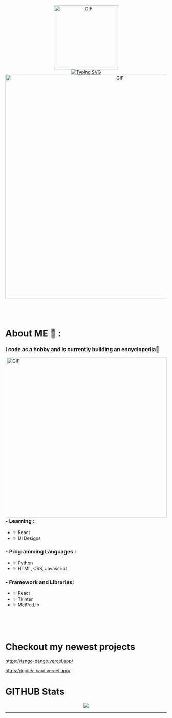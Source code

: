 

<!--
**Jayzll/Jayzll** is a ✨ _special_ ✨ repository because its `README.md` (this file) appears on your GitHub profile.

Here are some ideas to get you started:

- 🔭 I’m currently working on ...
- 🌱 I’m currently learning ...
- 👯 I’m looking to collaborate on ...
- 🤔 I’m looking for help with ...
- 💬 Ask me about ...
- 📫 How to reach me: ...
- 😄 Pronouns: ...
- ⚡ Fun fact: ...
-->



<div align="center">
<img width="200" alt="GIF" align="center" src="https://media2.giphy.com/media/v1.Y2lkPTc5MGI3NjExMHJ1ZHFxNG5rMHloNnlydml3ZTVhMG5qcjBnc2N1cWIyOGZ3aTFvdSZlcD12MV9pbnRlcm5hbF9naWZfYnlfaWQmY3Q9Zw/xTiIzJSKB4l7xTouE8/giphy.gif">
</div>
<div align="center">
<a href="https://git.io/typing-svg"><img src="https://readme-typing-svg.demolab.com?font=Mochiy+Pop+P+One&size=50&letterSpacing=1rem&duration=1000&pause=1000&color=F76080&background=FFF28B00&center=true&multiline=true&width=500&height=200&lines=%E3%81%93%E3%82%93%E3%81%AB%E3%81%A1%E3%81%AF%EF%BC%81;%E3%82%B8%E3%83%A5%E3%83%94%E3%82%BF%E3%83%BC%E3%81%A7%E3%81%99%EF%BC%81" alt="Typing SVG" /></a>
</div>



<div align="center">
<img hight="300" width="700" alt="GIF" align="center" src="https://media2.giphy.com/media/v1.Y2lkPTc5MGI3NjExa3R4NXRoeDlrZjhmZGx4anUwamd4aWN1bjJxd205Zmxub2EwYmE5biZlcD12MV9pbnRlcm5hbF9naWZfYnlfaWQmY3Q9Zw/13ZzYXkeIjcZy0/giphy.gif">
</div>

</br>
</br>
</br>


# About ME 💬 :

### I code as a hobby and is currently building an encyclopedia👋

<img hight="400" width="500" alt="GIF" align="right" src="https://i.pinimg.com/originals/8c/45/a5/8c45a59c9a6239012787c3cbb50f6f24.gif">

### - Learning :
- ✨ React
- ✨ UI Designs

### - Programming Languages : 
- ✨ Python
- ✨ HTML, CSS, Javascript
### - Framework and Libraries: 
- ✨ React
- ✨ Tkinter
- ✨ MatPotLib

</br>
</br>
</br>


# Checkout my newest projects
https://tango-dango.vercel.app/

https://jupiter-card.vercel.app/


# GITHUB Stats
<p align="center" >  
  <a href="https://github.com/anuraghazra/github-readme-stats"> 
<img  src="https://github-readme-stats.vercel.app/api?username=Jayzll&&show_icons=true&theme=radical"/>
  </a>
  </p>

*************
